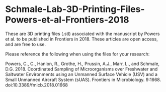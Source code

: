 # Schmale-Lab-3D-Printing-Files-Powers-et-al-Frontiers-2018
These are 3D printing files (.stl) associated with the manuscript by Powers et al. to be published in Frontiers in 2018. These articles are open access, and are free to use.

Please reference the following when using the files for your research:

Powers, C.,  C., Hanlon, R., Grothe, H., Prussin, A.J., Marr, L., and Schmale, D.G. 2018. Coordinated Sampling of Microorganisms over Freshwater and Saltwater Environments using an Unmanned Surface Vehicle (USV) and a Small Unmanned Aircraft System (sUAS). Frontiers in Microbiology. 9:1668. doi:10.3389/fmicb.2018.01668



